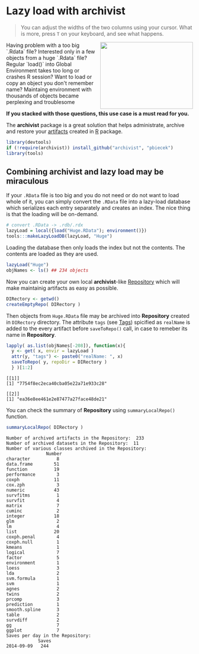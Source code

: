 <!--
%\VignetteEngine{knitr::docco_classic}
%\VignetteIndexEntry{Lazy load}
-->

# Lazy load with **archivist**
> You can adjust the widths of the two columns using your cursor. What is more, press `T` on your keyboard, and see what happens.

<img src="fig11.jpg" width="250px" height="180px" align="right" />
Having problem with a too big `.Rdata` file? Interested only in a few objects from a huge `.Rdata` file?
Regular `load()` into Global Environment takes too long or crashes R session? Want to load or copy an object you don't remember name? Maintaing environment with thousands of objects became perplexing and troublesome  

**If you stacked with those questions, this use case is a must read for you.**

The **archivist** package is a great solution that helps administrate, archive and restore your [artifacts](https://github.com/pbiecek/archivist/wiki) created in [R](http://cran.r-project.org/) package.

```r
library(devtools)
if (!require(archivist)) install_github("archivist", "pbiecek")
library(tools)
```

## Combining **archivist** and lazy load may be miraculous

If your `.RData` file is too big and you do not need or do not want to load whole of it, you can simply convert the `.RData` file into a lazy-load database which serializes each entry separately and creates an index. The nice thing is that the loading will be on-demand.


```r
# convert .RData -> .rdb/.rdx
lazyLoad = local({load("Huge.RData"); environment()})
tools:::makeLazyLoadDB(lazyLoad, "Huge")
```

Loading the database then only loads the index but not the contents. The contents are loaded as they are used.

```r
lazyLoad("Huge")
objNames <- ls() ## 234 objects
```

Now you can create your own local **archivist**-like [Repository](https://github.com/pbiecek/archivist/wiki/archivist-package-Repository) which will make maintainig artifacts as easy as possible.

```r
DIRectory <- getwd()
createEmptyRepo( DIRectory )
```
Then objects from `Huge.RData` file may be archived into **Repository** created in `DIRectory` directory. The attribute `tags` (see [Tags](https://github.com/pbiecek/archivist/wiki/archivist-package---Tags)) spicified as `realName` is added to the every  artifact before `saveToRepo()` call, in case to remeber its name in **Repository**.



```r
lapply( as.list(objNames[-208]), function(x){
  y <- get( x, envir = lazyLoad )
  attr(y, "tags") <- paste0("realName: ", x)
  saveToRepo( y, repoDir = DIRectory )
  } )[1:2]
```

```
[[1]]
[1] "7754f8ec2eca40cba05e22a71e933c28"

[[2]]
[1] "ea36e8ee461e2e87477a27face48de21"
```

You can check the summary of **Repository** using `summaryLocalRepo()` function.

```r
summaryLocalRepo( DIRectory )
```

```
Number of archived artifacts in the Repository:  233 
Number of archived datasets in the Repository:  11 
Number of various classes archived in the Repository: 
               Number
character          8
data.frame        51
function          19
performance        3
coxph             11
cox.zph            3
numeric           43
survfitms          1
survfit            4
matrix             7
cuminc             2
integer           18
glm                2
lm                 4
list              20
coxph.penal        4
coxph.null         1
kmeans             1
logical            7
factor             5
environment        1
loess              3
lda                2
svm.formula        1
svm                1
agnes              2
twins              2
prcomp             3
prediction         1
smooth.spline      3
table              2
survdiff           2
gg                 7
ggplot             7
Saves per day in the Repository: 
            Saves
2014-09-09   244
```





